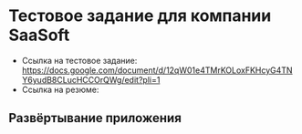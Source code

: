 # Тестовое задание для компании SaaSoft

- Ссылка на тестовое задание: https://docs.google.com/document/d/12qW01e4TMrKOLoxFKHcyG4TNY6yudB8CLucHCCOrQWg/edit?pli=1
- Ссылка на резюме: 

## Развёртывание приложения

